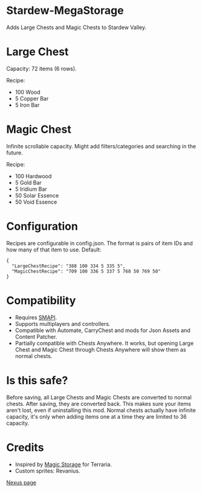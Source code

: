 # Stardew-MegaStorage

Adds Large Chests and Magic Chests to Stardew Valley.

# Large Chest
Capacity: 72 items (6 rows).

Recipe:
* 100 Wood
* 5 Copper Bar
* 5 Iron Bar
 
# Magic Chest
Infinite scrollable capacity. Might add filters/categories and searching in the future.

Recipe:
* 100 Hardwood
* 5 Gold Bar
* 5 Iridium Bar
* 50 Solar Essence
* 50 Void Essence

# Configuration
Recipes are configurable in config.json. The format is pairs of item IDs and how many of that item to use. Default:
```
{
  "LargeChestRecipe": "388 100 334 5 335 5",
  "MagicChestRecipe": "709 100 336 5 337 5 768 50 769 50"
}
```

# Compatibility
* Requires [SMAPI](https://smapi.io/).
* Supports multiplayers and controllers.
* Compatible with Automate, CarryChest and mods for Json Assets and Content Patcher.
* Partially compatible with Chests Anywhere. It works, but opening Large Chest and Magic Chest through Chests Anywhere will show them as normal chests.

# Is this safe?
Before saving, all Large Chests and Magic Chests are converted to normal chests. After saving, they are converted back. This makes sure your items aren't lost, even if uninstalling this mod. Normal chests actually have infinite capacity, it's only when adding items one at a time they are limited to 36 capacity.

# Credits
* Inspired by [Magic Storage](https://forums.terraria.org/index.php?threads/magic-storage.56294/) for Terraria.
* Custom sprites: Revanius.

[Nexus page](https://www.nexusmods.com/stardewvalley/mods/4089)
